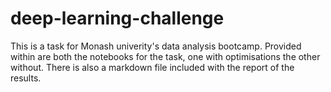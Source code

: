 # deep-learning-challenge
This is a task for Monash univerity's data analysis bootcamp. Provided within are both the notebooks for the task, one with optimisations the other without. There is also a markdown file included with the report of the results.